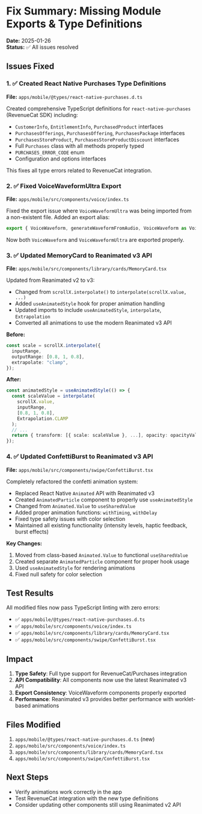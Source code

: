 # Fix Summary: Missing Module Exports & Type Definitions

**Date:** 2025-01-26  
**Status:** ✅ All issues resolved

## Issues Fixed

### 1. ✅ Created React Native Purchases Type Definitions

**File:** `apps/mobile/@types/react-native-purchases.d.ts`

Created comprehensive TypeScript definitions for `react-native-purchases` (RevenueCat SDK) including:
- `CustomerInfo`, `EntitlementInfo`, `PurchasedProduct` interfaces
- `PurchasesOfferings`, `PurchasesOffering`, `PurchasesPackage` interfaces
- `PurchasesStoreProduct`, `PurchasesStoreProductDiscount` interfaces
- Full `Purchases` class with all methods properly typed
- `PURCHASES_ERROR_CODE` enum
- Configuration and options interfaces

This fixes all type errors related to RevenueCat integration.

### 2. ✅ Fixed VoiceWaveformUltra Export

**File:** `apps/mobile/src/components/voice/index.ts`

Fixed the export issue where `VoiceWaveformUltra` was being imported from a non-existent file. Added an export alias:
```typescript
export { VoiceWaveform, generateWaveformFromAudio, VoiceWaveform as VoiceWaveformUltra } from "../chat/VoiceWaveform";
```

Now both `VoiceWaveform` and `VoiceWaveformUltra` are exported properly.

### 3. ✅ Updated MemoryCard to Reanimated v3 API

**File:** `apps/mobile/src/components/library/cards/MemoryCard.tsx`

Updated from Reanimated v2 to v3:
- Changed from `scrollX.interpolate()` to `interpolate(scrollX.value, ...)`
- Added `useAnimatedStyle` hook for proper animation handling
- Updated imports to include `useAnimatedStyle`, `interpolate`, `Extrapolation`
- Converted all animations to use the modern Reanimated v3 API

**Before:**
```typescript
const scale = scrollX.interpolate({
  inputRange,
  outputRange: [0.8, 1, 0.8],
  extrapolate: "clamp",
});
```

**After:**
```typescript
const animatedStyle = useAnimatedStyle(() => {
  const scaleValue = interpolate(
    scrollX.value,
    inputRange,
    [0.8, 1, 0.8],
    Extrapolation.CLAMP
  );
  // ...
  return { transform: [{ scale: scaleValue }, ...], opacity: opacityValue };
});
```

### 4. ✅ Updated ConfettiBurst to Reanimated v3 API

**File:** `apps/mobile/src/components/swipe/ConfettiBurst.tsx`

Completely refactored the confetti animation system:
- Replaced React Native `Animated` API with Reanimated v3
- Created `AnimatedParticle` component to properly use `useAnimatedStyle`
- Changed from `Animated.Value` to `useSharedValue`
- Added proper animation functions: `withTiming`, `withDelay`
- Fixed type safety issues with color selection
- Maintained all existing functionality (intensity levels, haptic feedback, burst effects)

**Key Changes:**
1. Moved from class-based `Animated.Value` to functional `useSharedValue`
2. Created separate `AnimatedParticle` component for proper hook usage
3. Used `useAnimatedStyle` for rendering animations
4. Fixed null safety for color selection

## Test Results

All modified files now pass TypeScript linting with zero errors:
- ✅ `apps/mobile/@types/react-native-purchases.d.ts`
- ✅ `apps/mobile/src/components/voice/index.ts`
- ✅ `apps/mobile/src/components/library/cards/MemoryCard.tsx`
- ✅ `apps/mobile/src/components/swipe/ConfettiBurst.tsx`

## Impact

1. **Type Safety**: Full type support for RevenueCat/Purchases integration
2. **API Compatibility**: All components now use the latest Reanimated v3 API
3. **Export Consistency**: VoiceWaveform components properly exported
4. **Performance**: Reanimated v3 provides better performance with worklet-based animations

## Files Modified

1. `apps/mobile/@types/react-native-purchases.d.ts` (new)
2. `apps/mobile/src/components/voice/index.ts`
3. `apps/mobile/src/components/library/cards/MemoryCard.tsx`
4. `apps/mobile/src/components/swipe/ConfettiBurst.tsx`

## Next Steps

- Verify animations work correctly in the app
- Test RevenueCat integration with the new type definitions
- Consider updating other components still using Reanimated v2 API

